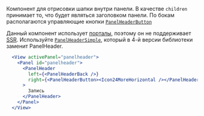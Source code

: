 Компонент для отрисовки шапки внутри панели. В качестве `children` принимает то, что будет являться заголовком панели.
По бокам располагаются управляющие кнопки [`PanelHeaderButton`](https://vkcom.github.io/vkui-styleguide/#!/PanelHeaderButton)

Данный компонент использует [порталы](https://ru.reactjs.org/docs/portals.html), поэтому он не поддерживает [SSR](https://vkcom.github.io/vkui-styleguide/#!/section-server-side-rendering).
Используйте [`PanelHeaderSimple`](https://vkcom.github.io/vkui-styleguide/#!/PanelHeaderSimple), который в 4-й версии
библиотеки заменит PanelHeader.

```jsx
  <View activePanel="panelheader">
    <Panel id="panelheader">
      <PanelHeader
        left={<PanelHeaderBack />}
        right={<PanelHeaderButton><Icon24MoreHorizontal /></PanelHeaderButton>}
      >
        Запись
      </PanelHeader>
    </Panel>
  </View>
```
